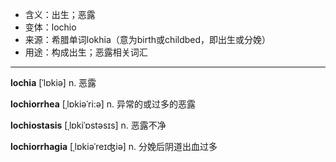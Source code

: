 - <span class="definition">含义：出生；恶露</span>
- <span class="definition">变体：lochio</span>
- <span class="definition">来源：希腊单词lokhia（意为birth或childbed，即出生或分娩）</span>
- <span class="definition">用途：构成出生；恶露相关词汇</span>


---


<span class="vocabulary">**lochia**</span> [ˈlɒkiə] n. 恶露

<span class="vocabulary">**lochiorrhea**</span> [ˌlɒkiəˈri:ə] n. 异常的或过多的恶露

<span class="vocabulary">**lochiostasis**</span> [ˌlɒkiˈɒstəsɪs] n. 恶露不净

<span class="vocabulary">**lochiorrhagia**</span> [ˌlɒkiəˈreɪʤiə] n. 分娩后阴道出血过多
